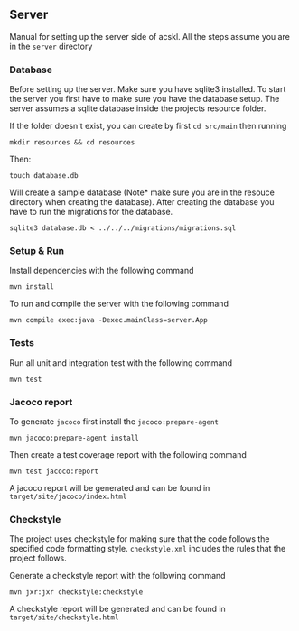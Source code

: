 ## Server 

Manual for setting up the server side of acskl. All the steps assume you are in the `server` directory


### Database

Before setting up the server. Make sure you have sqlite3 installed. 
To start the server you first have to make sure you have the database setup. The server assumes a sqlite database inside the projects resource folder.

If the folder doesn't exist, you can create by first `cd src/main` then running 

```mkdir resources && cd resources```

Then:

```touch database.db``` 

Will create a sample database (Note* make sure you are in the resouce directory when creating the database). After creating the database you have to run the migrations for the database. 

```sqlite3 database.db < ../../../migrations/migrations.sql``` 

### Setup & Run

Install dependencies with the following command

```mvn install```

To run and compile the server with the following command 

```mvn compile exec:java -Dexec.mainClass=server.App```

### Tests

Run all unit and integration test with the following command

```mvn test```

### Jacoco report

To generate `jacoco` first install the `jacoco:prepare-agent`

```mvn jacoco:prepare-agent install```

Then create a test coverage report with the following command

```mvn test jacoco:report``` 

A jacoco report will be generated and can be found in `target/site/jacoco/index.html`

### Checkstyle

The project uses checkstyle for making sure that the code follows the specified code formatting style.
`checkstyle.xml` includes the rules that the project follows.

Generate a checkstyle report with the following command

```mvn jxr:jxr checkstyle:checkstyle```

A checkstyle report will be generated and can be found in `target/site/checkstyle.html`